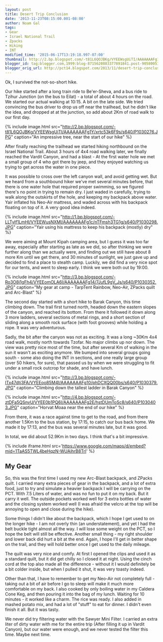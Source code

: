 ```yaml
---
layout: post
title: Desert Trip Conclusion
date: '2013-11-23T08:15:00.001-08:00'
author: Noam Gal
tags:
- Gear
- Israel National Trail
- Zpacks
- Hiking
- INT
modified_time: '2015-06-17T13:19:18.997-07:00'
thumbnail: http://2.bp.blogspot.com/-t81L6QOJBKg/VYEEWsgUiTI/AAAAAAAFg1Y/xrtc53k6F9s/s72-c/P1030276.JPG
blogger_id: tag:blogger.com,1999:blog-8715620883377891841.post-905800511037450905
blogger_orig_url: http://pct14.blogspot.com/2013/11/desert-trip-conclusion.html
---
```


Ok, I survived the not-so-short hike.

Our hike started after a long train ride to Be'er-Sheva, and a bus ride to Tzihur Junction (on the bus to Eilat) - a total of about 4 hours on the road. We started our actual walking at 10:15. A bit on the late side. We tried convincing the bus driver to drop us off near the trailhead, but he didn't like the idea, and dropped at at the junction, so add about 2Km of road walk to our first day.

{% include image.html src="http://2.bp.blogspot.com/-t81L6QOJBKg/VYEEWsgUiTI/AAAAAAAFg1Y/xrtc53k6F9s/s640/P1030276.JPG" caption="An impressive tree, near the start of our hike" %} 

After finally reaching the trailhead we started hiking northbound on the Israel National Trail. About 3 hours of 4x4 road walking later, we finally reached the Vardit Canyon, and had a blast - At the first water hole we met a small group of 4 who got there by jeep, and they enjoyed watching us trying to get across the water in one piece.

It was possible to cross over the left canyon wall, and avoid getting wet. But we heard from a southbound hiker we've met several minutes before, that there is one water hole that required proper swimming, so we figured there's no point in trying to remain dry. I just waded in carefully, trying to walk along the outskirts of the hole, and keeping my backpack above water. Yair inflated his Neo-Air mattress, and waded across with his backpack floating on top of it. A very good idea indeed.

{% include image.html src="http://1.bp.blogspot.com/-LLTyIf1LmHI/VYEEWusNXMI/AAAAAAAFg1c/nTFmsh3TG1g/s640/P1030298.JPG" caption="Yair using his mattress to keep his backpack (mostly) dry" %} 

We were aiming at Mount Kipah camping area, but I guess it was too far away, especially after starting as late as we did, so after thinking we were further along than we actually were, and finding out we still have about 8 more Km until we get there, and 30 minutes of sunlight, we just gave up and decided to find a place to stealth camp. Luckily, we did find a very nice spot for our tents, and went to sleep early. I think we were both out by 19:00.

{% include image.html src="http://3.bp.blogspot.com/-Ro3O8j1gFh4/VYEEomOLA6I/AAAAAAAFg14/7JufL9gV_Js/s640/P1030352.JPG" caption="My gear at camp - TarpTent Rainbow, Neo-Air, ZPacks quilt and Arc-Blast" %}

The second day started with a short hike to Barak Canyon, this time climbing down. The trail first turned north, headed down the eastern slopes of the canyon, and reached its bottom. From there it followed it down along 3 more ladders, several sections of metal rings, and a short section of sliding along a smooth rock surface (with foot grooves) while holding a rope. It was very adventurous.

Sadly, the bit after the canyon was not as exciting. It was a long ~30Km 4x4 road walk, mostly north towards Tzofar. No major climbs up nor down. The view was pretty nice most of the time, but after several Km of walking in the sun it wasn't as exciting anymore. We bumped into several groups going south - some also doing the INT in sections, and one really large group (over 50 hikers, for sure), that passed us by when we were struggling to fit under a small rock outcrop for shade, and have lunch.

{% include image.html src="http://3.bp.blogspot.com/-ITx47dtj3FA/VYEEoo85M4I/AAAAAAAFg10/phDCXQQ00bs/s640/P1030379.JPG" caption="Climbing down the tallest ladder in Barak Canyon" %}

{% include image.html src="http://4.bp.blogspot.com/-ztDFa5QSnvU/VYEE0b1PQ6I/AAAAAAAFg2E/hstDUmToSc8/s640/P1030403.JPG" caption="Horvat Moaa near the end of our hike" %}

From there, it was a race against time to get to the road, and from there another 1.5Km to the bus station, by 17:15, to catch our bus back home. We made it by 17:13, and the bus was several minutes late, but it was good.

In total, we did about 52.9Km in two days. I think that's a bit impressive.

{% include iframe.html src='https://www.google.com/maps/d/embed?mid=1TaAS5TWL4beHqzN-WUAihrB8TrI' %}

My Gear
---
So, this was the first time I used my new Arc-Blast backpack, and ZPacks quilt. I carried many extra pieces of gear in the backpack, and a lot of extra food, just to try and simulate a heavier backpack I will be carrying on the PCT. With 7.5 Liters of water, and was no fun to put it on my back. But it carry it well. The outside pockets worked well for 3 extra bottles of water and the closing system worked well (I was afraid the velcro at the top will be annoying to open and close during the hike).

Some things I didn't like about the backpack, which I hope I get used to on the longer hike - I am not overly thin (an understatement), and yet I had the belt buckle tight almost all the way. I will lose some weight on the PCT, so I hope the belt will still be effective. Another small thing - my right shoulder and lower back did hurt a bit at the end. Again, I hope I'll get in better shape on the trail, and they will hold better once I get used to the daily mileage.

The quilt was very nice and comfy. At first I opened the clips and used it as a standard quilt, but it did get chilly so I closed it at night. Using the cinch cord at the top also made all the difference - without it I would definitely be a bit colder inside, but when I pulled it shut, it was very toasty indeed.

Other than that, I have to remember to get my Neo-Air not completely full - taking out a bit of air before I go to sleep will make it much more comfortable on my back. I also cooked by only boiling water in my Caldera Cone Keg, and then pouring it into the bag of my lunch. Waiting for 10 minutes - it worked like a charm. The rice was ready. I also added in mashed potato mix, and had a lot of "stuff" to eat for dinner. I didn't even finish it all. But it was tasty.

We never did try filtering water with the Sawyer Mini Filter. I carried an extra liter of dirty water with me for the entire trip (After filling it up in Vardit Canyon), but our water were enough, and we never tested the filter this time. Maybe next time.
